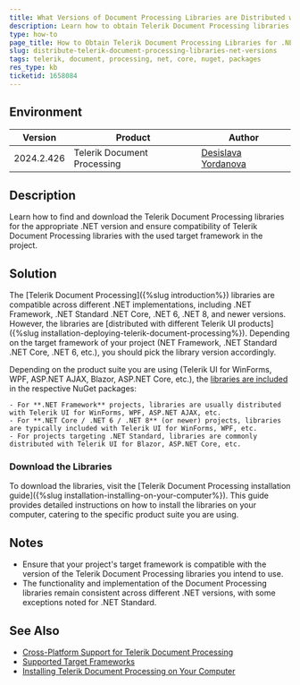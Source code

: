 ```yaml
---
title: What Versions of Document Processing Libraries are Distributed with the Telerik Products
description: Learn how to obtain Telerik Document Processing libraries suitable for .NET Framework, .NET Standard, .NET Core, .NET 6, and newer versions.
type: how-to
page_title: How to Obtain Telerik Document Processing Libraries for .NET Framework, .NET Standard, .NET Core, .NET 6, and newer versions
slug: distribute-telerik-document-processing-libraries-net-versions
tags: telerik, document, processing, net, core, nuget, packages
res_type: kb
ticketid: 1658084
---
```


## Environment

| Version | Product | Author | 
| --- | --- | ---- | 
| 2024.2.426| Telerik Document Processing|[Desislava Yordanova](https://www.telerik.com/blogs/author/desislava-yordanova)| 

## Description
Learn how to find and download the Telerik Document Processing libraries for the appropriate .NET version and ensure compatibility of Telerik Document Processing libraries with the used target framework in the project.

## Solution

The [Telerik Document Processing]({%slug introduction%}) libraries are compatible across different .NET implementations, including .NET Framework, .NET Standard .NET Core, .NET 6, .NET 8, and newer versions. However, the libraries are [distributed with different Telerik UI products]({%slug installation-deploying-telerik-document-processing%}). Depending on the target framework of your project (NET Framework, .NET Standard .NET Core, .NET 6, etc.), you should pick the library version accordingly. 

Depending on the product suite you are using (Telerik UI for WinForms, WPF, ASP.NET AJAX, Blazor, ASP.NET Core, etc.), the [libraries are included](https://docs.telerik.com/devtools/document-processing/introduction#available-assemblies) in the respective NuGet packages:
   
    - For **.NET Framework** projects, libraries are usually distributed with Telerik UI for WinForms, WPF, ASP.NET AJAX, etc.
    - For **.NET Core / .NET 6 / .NET 8** (or newer) projects, libraries are typically included with Telerik UI for WinForms, WPF, etc.
    - For projects targeting .NET Standard, libraries are commonly distributed with Telerik UI for Blazor, ASP.NET Core, etc.

### Download the Libraries

To download the libraries, visit the [Telerik Document Processing installation guide]({%slug installation-installing-on-your-computer%}). This guide provides detailed instructions on how to install the libraries on your computer, catering to the specific product suite you are using.

## Notes

- Ensure that your project's target framework is compatible with the version of the Telerik Document Processing libraries you intend to use.
- The functionality and implementation of the Document Processing libraries remain consistent across different .NET versions, with some exceptions noted for .NET Standard.

## See Also

- [Cross-Platform Support for Telerik Document Processing](https://docs.telerik.com/devtools/document-processing/libraries/radpdfprocessing/cross-platform/overview)
- [Supported Target Frameworks](https://learn.microsoft.com/en-us/dotnet/standard/frameworks#supported-target-frameworks)
- [Installing Telerik Document Processing on Your Computer](https://docs.telerik.com/devtools/document-processing/getting-started/installation/installing-on-your-computer)
